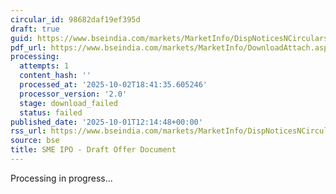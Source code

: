 ```yaml
---
circular_id: 98682daf19ef395d
draft: true
guid: https://www.bseindia.com/markets/MarketInfo/DispNoticesNCirculars.aspx?Noticeid={0547A85F-93CA-43E1-9735-B50686D0F4A3}&noticeno=20251001-40&dt=10/01/2025&icount=40&totcount=83&flag=0
pdf_url: https://www.bseindia.com/markets/MarketInfo/DownloadAttach.aspx?id=20251001-40&attachedId=
processing:
  attempts: 1
  content_hash: ''
  processed_at: '2025-10-02T18:41:35.605246'
  processor_version: '2.0'
  stage: download_failed
  status: failed
published_date: '2025-10-01T12:14:48+00:00'
rss_url: https://www.bseindia.com/markets/MarketInfo/DispNoticesNCirculars.aspx?Noticeid={0547A85F-93CA-43E1-9735-B50686D0F4A3}&noticeno=20251001-40&dt=10/01/2025&icount=40&totcount=83&flag=0
source: bse
title: SME IPO - Draft Offer Document
---
```


Processing in progress...